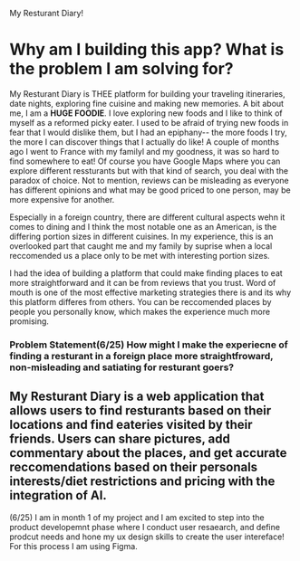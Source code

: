 My Resturant Diary!

# Why am I building this app? What is the problem I am solving for?
My  Resturant Diary is THEE platform for building your traveling itineraries, date nights, exploring fine cuisine and making new memories. A bit about me, I am a **HUGE FOODIE**. I love exploring new foods and I like to think of myself as a reformed picky eater.
I used to be afraid of trying new foods in fear that I would dislike them, but I had an epiphany-- the more foods I try, the more I can discover things that I actually do like! A couple of months ago I went to France with my familyl and my goodness, it was so hard to find somewhere to eat! Of course you have Google
Maps where you can explore different ressturants but with that kind of search, you deal with the paradox of choice. Not to mention, reviews can be misleading as everyone has different opinions and what may be good priced to one person, may be more expensive for another.

Especially in a foreign country, there are different cultural aspects wehn it comes to dining and I think the most notable one as an American, is the differing portion sizes in different cuisines. In my experience, this is an overlooked part that caught me and my family by suprise when a local reccomended us a place only 
to be met with interesting portion sizes. 

I had the idea of building a platform that could make finding places to eat more straightforward and it can be from reviews that you trust. Word of mouth is one of the most effective marketing strategies there is and its why this platform differes from others. You can be reccomended places by people you personally know, which makes
the experience much more promising.

### Problem Statement(6/25) How might I make the experiecne of finding a resturant in a foreign place more straightfroward, non-misleading and satiating for resturant goers?

## My Resturant Diary is a web application that allows users to find resturants based on their locations and find eateries visited by their friends. Users can share pictures, add commentary about the places, and get accurate reccomendations based on their personals interests/diet restrictions and pricing with the integration of AI.

(6/25) I am in  month 1 of my project and I am excited to step into the product developemnt phase where I conduct user resaearch, and define prodcut needs and hone my ux design skills to create the user intereface! For this process I am using Figma.

